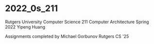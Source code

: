 # 2022_0s_211
Rutgers University Computer Science 211 Computer Architecture
Spring 2022
Yipeng Huang

Assignments completed by Michael Gorbunov
Rutgers CS '25
